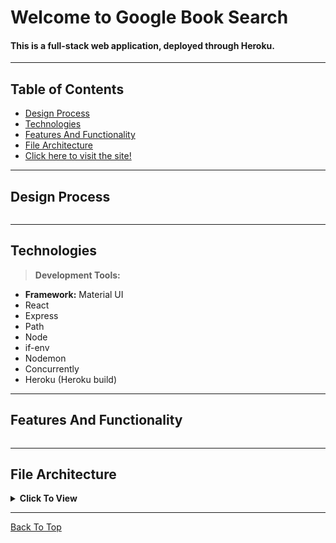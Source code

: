 
# Welcome to Google Book Search

#### This is a full-stack web application, deployed through Heroku.
---

## Table of Contents
  * [Design Process](#design-process)
  * [Technologies](#technologies)
  * [Features And Functionality](#features-and-functionality)
  * [File Architecture](#file-architecture)
  * [Click here to visit the site!](https://google-it.herokuapp.com/)
---

## Design Process
```

```
---
## Technologies

> <b>Development Tools:</b>
  * <b>Framework:</b> Material UI
  * React
  * Express 
  * Path 
  * Node 
  * if-env
  * Nodemon
  * Concurrently
  * Heroku (Heroku build)
---

## Features And Functionality
```

```
---

## File Architecture

<details><summary><b>Click To View</b></summary>
 

         Google Book Search
         ├── Client
         │ 
         ├── README.md
         └── server.js


</details>

---

[Back To Top](#welcome-to-google-book-search)


